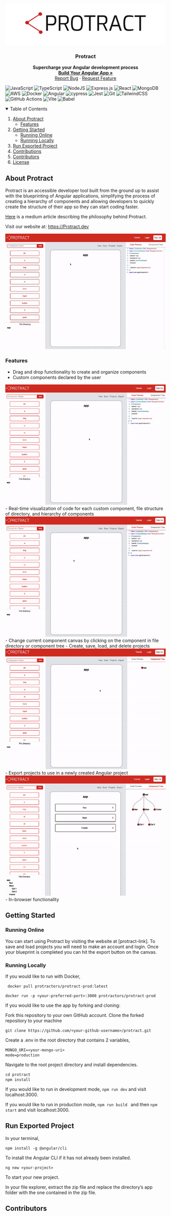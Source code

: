 <br />
<div align="center">
  <a href="https://github.com/oslabs-beta/Protract">
    <img src="src/client/assets/protract-readme-logo.png" alt="Logo">
  </a>

<h3 align="center">Protract</h3>

  <p align="center">
    <strong>Supercharge your Angular development process</strong>
    <br />
    <a href="https://github.com/oslabs-beta/fflow"><strong>Build Your Angular App »</strong></a>
    <br />
    <a href="https://github.com/oslabs-beta/Protract/issues">Report Bug</a>
    ·
    <a href="https://github.com/oslabs-beta/Protract/issues">Request Feature</a>
  </p>
</div>

![JavaScript](https://img.shields.io/badge/javascript-%23323330.svg?style=for-the-badge&logo=javascript&logoColor=%23F7DF1E)
![TypeScript](https://img.shields.io/badge/typescript-%23007ACC.svg?style=for-the-badge&logo=typescript&logoColor=white)
![NodeJS](https://img.shields.io/badge/node.js-6DA55F?style=for-the-badge&logo=node.js&logoColor=white)
![Express.js](https://img.shields.io/badge/express.js-%23404d59.svg?style=for-the-badge&logo=express&logoColor=%2361DAFB)
![React](https://img.shields.io/badge/react-%2320232a.svg?style=for-the-badge&logo=react&logoColor=%2361DAFB)
![MongoDB](https://img.shields.io/badge/MongoDB-%234ea94b.svg?style=for-the-badge&logo=mongodb&logoColor=white)
![AWS](https://img.shields.io/badge/AWS-%23FF9900.svg?style=for-the-badge&logo=amazon-aws&logoColor=white)
![Docker](https://img.shields.io/badge/docker-%230db7ed.svg?style=for-the-badge&logo=docker&logoColor=white)
![Angular](https://img.shields.io/badge/Angular-DD0031?style=for-the-badge&logo=angular&logoColor=white)
![cypress](https://img.shields.io/badge/-cypress-%23E5E5E5?style=for-the-badge&logo=cypress&logoColor=058a5e)
![Jest](https://img.shields.io/badge/-jest-%23C21325?style=for-the-badge&logo=jest&logoColor=white)
![Git](https://img.shields.io/badge/git-%23F05033.svg?style=for-the-badge&logo=git&logoColor=white)
![TailwindCSS](https://img.shields.io/badge/Tailwind_CSS-38B2AC?style=for-the-badge&logo=tailwind-css&logoColor=white)
![GitHub Actions](https://img.shields.io/badge/github%20actions-%232671E5.svg?style=for-the-badge&logo=githubactions&logoColor=white)
![Vite](https://img.shields.io/badge/vite-%23646CFF.svg?style=for-the-badge&logo=vite&logoColor=white)
![Babel](https://img.shields.io/badge/Babel-F9DC3e?style=for-the-badge&logo=babel&logoColor=black)

<details open>
  <summary>Table of Contents</summary>
  <ol>
    <li>
      <a href="#about">About Protract</a>
      <ul>
       <li><a href="#features">Features</a></li>
      </ul>
    </li>
    <li>
      <a href="#getting-started">Getting Started</a>
      <ul>
        <li><a href="#running-online">Running Online</a></li>
        <li><a href="#running-locally">Running Locally</a></li>
      </ul>
    </li>
    <li><a href="#run-exported-project">Run Exported Project</a></li>
    <li><a href="#contributions">Contributions</a></li>
    <li><a href="#contributors">Contributors</a></li>
    <li><a href="#license">License</a></li>
  </ol>
</details>

## About Protract

Protract is an accessible developer tool built from the ground up to assist with the blueprinting of Angular applications, simplifying the process of creating a hierarchy of components and allowing developers to quickly create the structure of their app so they can start coding faster.

[Here](https://medium.com/) is a medium article describing the philosophy behind Protract.

Visit our website at: https://Protract.dev

<img src="./src/client/assets/gifs/Protract-demo.gif">

### Features

- Drag and drop functionality to create and organize components
- Custom components declared by the user
<img src="./src/client/assets/gifs/Create-demo.gif">
- Real-time visualization of code for each custom component, file structure of directory, and hierarchy of components
<img src="./src/client/assets/gifs/Tree-demo.gif">
- Change current component canvas by clicking on the component in file directory or component tree
- Create, save, load, and delete projects
<img src="./src/client/assets/gifs/Projects-demo.gif">
- Export projects to use in a newly created Angular project
<img src="./src/client/assets/gifs/Export-demo.gif">
- In-browser functionality

## Getting Started

### Running Online

You can start using Protract by visiting the website at [protract-link].
To save and load projects you will need to make an account and login. Once your blueprint is completed you can hit the export button on the canvas.

### Running Locally

If you would like to run with Docker,

```
 docker pull protractors/protract-prod:latest
```

```
docker run -p <your-preferred-port>:3000 protractors/protract-prod
```

If you would like to use the app by forking and cloning:

Fork this repository to your own GitHub account.
Clone the forked repository to your machine

```
git clone https://github.com/<your-github-username>/protract.git
```

Create a .env in the root directory that contains 2 variables,

```
MONGO_URI=<your-mongo-uri>
mode=production
```

Navigate to the root project directory and install dependencies.

```
cd protract
npm install
```

If you would like to run in development mode, `npm run dev` and visit localhost:3000.

If you would like to run in production mode, `npm run build ` and then `npm start` and visit localhost:3000.

## Run Exported Project

In your terminal,

```
npm install -g @angular/cli
```

To install the Angular CLI if it has not already been installed.

```
ng new <your-project>
```

To start your new project.

In your file explorer, extract the zip file and replace the directory’s app folder with the one contained in the zip file.

## Contributors

<a href="https://github.com/oslabs-beta/Protract/contributors">
</a>
